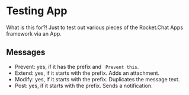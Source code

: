 # Testing App

What is this for?! Just to test out various pieces of the Rocket.Chat Apps framework via an App.

## Messages
* Prevent: yes, if it has the prefix and ` Prevent this`.
* Extend: yes, if it starts with the prefix. Adds an attachment.
* Modify: yes, if it starts with the prefix. Duplicates the message text.
* Post: yes, if it starts with the prefix. Sends a notification.
